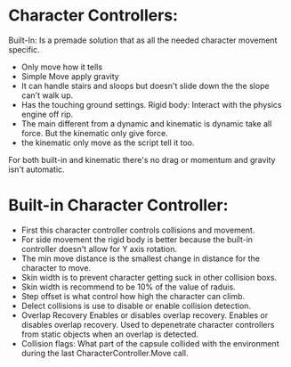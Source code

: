 # Character Controllers:
Built-In: Is a premade solution that as all the needed character movement specific.
- Only move how it tells
- Simple Move apply gravity
- It can handle stairs and sloops but doesn't slide down the the slope can't walk up.
- Has the touching ground settings.
Rigid body: Interact with the physics engine off rip.
- The main different from a dynamic and kinematic is dynamic take all force. But the kinematic only give force.
- the kinematic only move as the script tell it too.

For both built-in and kinematic there's no drag or momentum
and gravity isn't automatic.

# Built-in Character Controller:
- First this character controller controls collisions and movement.
- For side movement the rigid body is better because the built-in controller doesn't allow for Y axis rotation.
- The min move distance is the smallest change in distance for the character to move.
-  Skin width is to prevent character getting suck in other collision boxs.
- Skin width is recommend to be 10% of the value of raduis.
- Step offset is what control how high the character can climb. 
-  Delect collisions is use to disable or enable collision detection.
- Overlap Recovery Enables or disables overlap recovery. Enables or disables overlap recovery. Used to depenetrate character controllers from static objects when an overlap is detected.
- Collision flags: What part of the capsule collided with the environment during the last CharacterController.Move call.